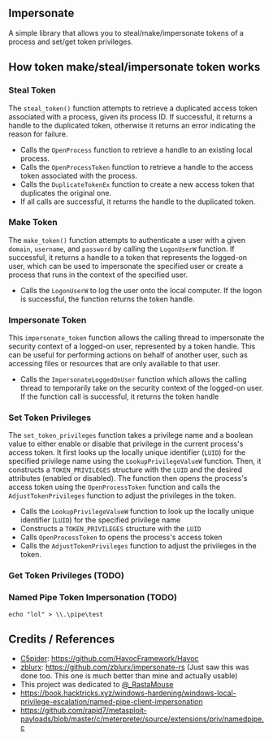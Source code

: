 ## Impersonate

A simple library that allows you to steal/make/impersonate tokens of a process and set/get token privileges.

## How token make/steal/impersonate token works

### Steal Token

The `steal_token()` function attempts to retrieve a duplicated access token associated with a process, given its process ID. If successful, it returns a handle to the duplicated token, otherwise it returns an error indicating the reason for failure.

* Calls the `OpenProcess` function to retrieve a handle to an existing local process.
* Calls the `OpenProcessToken` function to retrieve a handle to the access token associated with the process.
* Calls the `DuplicateTokenEx` function to create a new access token that duplicates the original one.
* If all calls are successful, it returns the handle to the duplicated token.

### Make Token

The `make_token()` function attempts to authenticate a user with a given `domain`, `username`, and `password` by calling the `LogonUserW` function. If successful, it returns a handle to a token that represents the logged-on user, which can be used to impersonate the specified user or create a process that runs in the context of the specified user.

* Calls the `LogonUserW` to log the user onto the local computer. If the logon is successful, the function returns the token handle.

### Impersonate Token

This `impersonate_token` function allows the calling thread to impersonate the security context of a logged-on user, represented by a token handle. This can be useful for performing actions on behalf of another user, such as accessing files or resources that are only available to that user.

* Calls the `ImpersonateLoggedOnUser` function which allows the calling thread to temporarily take on the security context of the logged-on user. If the function call is successful, it returns the token handle

### Set Token Privileges

The `set_token_privileges` function takes a privilege name and a boolean value to either enable or disable that privilege in the current process's access token. It first looks up the locally unique identifier (`LUID`) for the specified privilege name using the `LookupPrivilegeValueW` function. Then, it constructs a `TOKEN_PRIVILEGES` structure with the `LUID` and the desired attributes (enabled or disabled). The function then opens the process's access token using the `OpenProcessToken` function and calls the `AdjustTokenPrivileges` function to adjust the privileges in the token.

* Calls the `LookupPrivilegeValueW` function to look up the locally unique identifier (`LUID`) for the specified privilege name
* Constructs a `TOKEN_PRIVILEGES` structure with the `LUID`
* Calls `OpenProcessToken` to opens the process's access token
* Calls the `AdjustTokenPrivileges` function to adjust the privileges in the token.

### Get Token Privileges (TODO)


### Named Pipe Token Impersonation (TODO)

```
echo "lol" > \\.\pipe\test
```

## Credits / References

* [C5pider](https://twitter.com/C5pider): https://github.com/HavocFramework/Havoc
* [zblurx](https://twitter.com/_zblurx): https://github.com/zblurx/impersonate-rs (Just saw this was done too. This one is much better than mine and actually usable)
* This project was dedicated to [@_RastaMouse](https://twitter.com/_RastaMouse)
* https://book.hacktricks.xyz/windows-hardening/windows-local-privilege-escalation/named-pipe-client-impersonation
* https://github.com/rapid7/metasploit-payloads/blob/master/c/meterpreter/source/extensions/priv/namedpipe.c